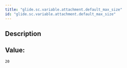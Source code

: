 ```yaml
---
title: "glide.sc.variable.attachment.default_max_size"
id: "glide.sc.variable.attachment.default_max_size"
---
```

## Description



## Value: 
```
20
```
